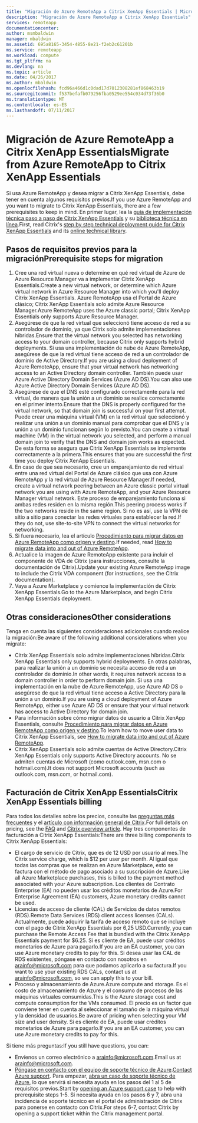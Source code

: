 ```yaml
---
title: "Migración de Azure RemoteApp a Citrix XenApp Essentials | Microsoft Docs"
description: "Migración de Azure RemoteApp a Citrix XenApp Essentials"
services: remoteapp
documentationcenter: 
author: msmbaldwin
manager: mbaldwin
ms.assetid: 695a8165-3454-4855-8e21-f2eb2c61201b
ms.service: remoteapp
ms.workload: compute
ms.tgt_pltfrm: na
ms.devlang: na
ms.topic: article
ms.date: 04/26/2017
ms.author: mbaldwin
ms.openlocfilehash: fcd96a466d1c0dad17d7012308281ef868463b19
ms.sourcegitcommit: f537befafb079256fba0529ee554c034d73f36b0
ms.translationtype: MT
ms.contentlocale: es-ES
ms.lasthandoff: 07/11/2017
---
```

# <a name="migrate-from-azure-remoteapp-to-citrix-xenapp-essentials"></a><span data-ttu-id="f0e7b-103">Migración de Azure RemoteApp a Citrix XenApp Essentials</span><span class="sxs-lookup"><span data-stu-id="f0e7b-103">Migrate from Azure RemoteApp to Citrix XenApp Essentials</span></span>

<span data-ttu-id="f0e7b-104">Si usa Azure RemoteApp y desea migrar a Citrix XenApp Essentials, debe tener en cuenta algunos requisitos previos.</span><span class="sxs-lookup"><span data-stu-id="f0e7b-104">If you use Azure RemoteApp and you want to migrate to Citrix XenApp Essentials, there are a few prerequisites to keep in mind.</span></span> <span data-ttu-id="f0e7b-105">En primer lugar, lea la [guía de implementación técnica paso a paso de Citrix XenApp Essentials](https://docs.citrix.com/content/dam/docs/en-us/citrix-cloud/downloads/xenapp-essentials-deployment-guide.pdf) y su [biblioteca técnica en línea](http://docs.citrix.com/en-us/citrix-cloud/xenapp-and-xendesktop-service/xenapp-essentials.html).</span><span class="sxs-lookup"><span data-stu-id="f0e7b-105">First, read Citrix's [step by step technical deployment guide for Citrix XenApp Essentials](https://docs.citrix.com/content/dam/docs/en-us/citrix-cloud/downloads/xenapp-essentials-deployment-guide.pdf) and its [online technical library](http://docs.citrix.com/en-us/citrix-cloud/xenapp-and-xendesktop-service/xenapp-essentials.html).</span></span> 

## <a name="prerequisite-steps-for-migration"></a><span data-ttu-id="f0e7b-106">Pasos de requisitos previos para la migración</span><span class="sxs-lookup"><span data-stu-id="f0e7b-106">Prerequisite steps for migration</span></span>

1. <span data-ttu-id="f0e7b-107">Cree una red virtual nueva o determine en qué red virtual de Azure de Azure Resource Manager va a implementar Citrix XenApp Essentials.</span><span class="sxs-lookup"><span data-stu-id="f0e7b-107">Create a new virtual network, or determine which Azure virtual network in Azure Resource Manager into which you'll deploy Citrix XenApp Essentials.</span></span> <span data-ttu-id="f0e7b-108">Azure RemoteApp usa el Portal de Azure clásico; Citrix XenApp Essentials solo admite Azure Resource Manager.</span><span class="sxs-lookup"><span data-stu-id="f0e7b-108">Azure RemoteApp uses the Azure classic portal; Citrix XenApp Essentials only supports Azure Resource Manager.</span></span>  
2. <span data-ttu-id="f0e7b-109">Asegúrese de que la red virtual que seleccionó tiene acceso de red a su controlador de dominio, ya que Citrix solo admite implementaciones híbridas.</span><span class="sxs-lookup"><span data-stu-id="f0e7b-109">Ensure that the virtual network you selected has networking access to your domain controller, because Citrix only supports hybrid deployments.</span></span> <span data-ttu-id="f0e7b-110">Si usa una implementación de nube de Azure RemoteApp, asegúrese de que la red virtual tiene acceso de red a un controlador de dominio de Active Directory.</span><span class="sxs-lookup"><span data-stu-id="f0e7b-110">If you are using a cloud deployment of Azure RemoteApp, ensure that your virtual network has networking access to an Active Directory domain controller.</span></span> <span data-ttu-id="f0e7b-111">También puede usar Azure Active Directory Domain Services (Azure AD DS).</span><span class="sxs-lookup"><span data-stu-id="f0e7b-111">You can also use Azure Active Directory Domain Services (Azure AD DS).</span></span> 
3. <span data-ttu-id="f0e7b-112">Asegúrese de que el DNS esté configurado correctamente para la red virtual, de manera que la unión a un dominio se realice correctamente en el primer intento.</span><span class="sxs-lookup"><span data-stu-id="f0e7b-112">Ensure that the DNS is properly configured for the virtual network, so that domain join is successful on your first attempt.</span></span> <span data-ttu-id="f0e7b-113">Puede crear una máquina virtual (VM) en la red virtual que seleccionó y realizar una unión a un dominio manual para comprobar que el DNS y la unión a un dominio funcionan según lo previsto.</span><span class="sxs-lookup"><span data-stu-id="f0e7b-113">You can create a virtual machine (VM) in the virtual network you selected, and perform a manual domain join to verify that the DNS and domain join works as expected.</span></span> <span data-ttu-id="f0e7b-114">De esta forma se asegura que Citrix XenApp Essentials se implemente correctamente a la primera.</span><span class="sxs-lookup"><span data-stu-id="f0e7b-114">This ensures that you are successful the first time you deploy Citrix XenApp Essentials.</span></span> 
4. <span data-ttu-id="f0e7b-115">En caso de que sea necesario, cree un emparejamiento de red virtual entre una red virtual del Portal de Azure clásico que usa con Azure RemoteApp y la red virtual de Azure Resource Manager.</span><span class="sxs-lookup"><span data-stu-id="f0e7b-115">If needed, create a virtual network peering between an Azure classic portal virtual network you are using with Azure RemoteApp, and your Azure Resource Manager virtual network.</span></span> <span data-ttu-id="f0e7b-116">Este proceso de emparejamiento funciona si ambas redes residen en la misma región.</span><span class="sxs-lookup"><span data-stu-id="f0e7b-116">This peering process works if the two networks reside in the same region.</span></span> <span data-ttu-id="f0e7b-117">Si no es así, use la VPN de sitio a sitio para conectar las redes virtuales para establecer la red.</span><span class="sxs-lookup"><span data-stu-id="f0e7b-117">If they do not, use site-to-site VPN to connect the virtual networks for networking.</span></span> 
5. <span data-ttu-id="f0e7b-118">Si fuera necesario, lea el artículo [Procedimiento para migrar datos en Azure RemoteApp como origen y destino](remoteapp-migrate.md).</span><span class="sxs-lookup"><span data-stu-id="f0e7b-118">If needed, read [How to migrate data into and out of Azure RemoteApp](remoteapp-migrate.md).</span></span> 
6. <span data-ttu-id="f0e7b-119">Actualice la imagen de Azure RemoteApp existente para incluir el componente de VDA de Citrix (para instrucciones, consulte la documentación de Citrix).</span><span class="sxs-lookup"><span data-stu-id="f0e7b-119">Update your existing Azure RemoteApp image to include the Citrix VDA component (for instructions, see the Citrix documentation).</span></span> 
7. <span data-ttu-id="f0e7b-120">Vaya a Azure Marketplace y comience la implementación de Citrix XenApp Essentials.</span><span class="sxs-lookup"><span data-stu-id="f0e7b-120">Go to the Azure Marketplace, and begin Citrix XenApp Essentials deployment.</span></span>

## <a name="other-considerations"></a><span data-ttu-id="f0e7b-121">Otras consideraciones</span><span class="sxs-lookup"><span data-stu-id="f0e7b-121">Other considerations</span></span>

<span data-ttu-id="f0e7b-122">Tenga en cuenta las siguientes consideraciones adicionales cuando realice la migración:</span><span class="sxs-lookup"><span data-stu-id="f0e7b-122">Be aware of the following additional considerations when you migrate:</span></span>
- <span data-ttu-id="f0e7b-123">Citrix XenApp Essentials solo admite implementaciones híbridas.</span><span class="sxs-lookup"><span data-stu-id="f0e7b-123">Citrix XenApp Essentials only supports hybrid deployments.</span></span> <span data-ttu-id="f0e7b-124">En otras palabras, para realizar la unión a un dominio se necesita acceso de red a un controlador de dominio.</span><span class="sxs-lookup"><span data-stu-id="f0e7b-124">In other words, it requires network access to a domain controller in order to perform domain join.</span></span> <span data-ttu-id="f0e7b-125">Si usa una implementación en la nube de Azure RemoteApp, use Azure AD DS o asegúrese de que la red virtual tiene acceso a Active Directory para la unión a un dominio.</span><span class="sxs-lookup"><span data-stu-id="f0e7b-125">If you are using a cloud deployment of Azure RemoteApp, either use Azure AD DS or ensure that your virtual network has access to Active Directory for domain join.</span></span> 
- <span data-ttu-id="f0e7b-126">Para información sobre cómo migrar datos de usuario a Citrix XenApp Essentials, consulte [Procedimiento para migrar datos en Azure RemoteApp como origen y destino](remoteapp-migrate.md).</span><span class="sxs-lookup"><span data-stu-id="f0e7b-126">To learn how to move user data to Citrix XenApp Essentials, see [How to migrate data into and out of Azure RemoteApp](remoteapp-migrate.md).</span></span> 
- <span data-ttu-id="f0e7b-127">Citrix XenApp Essentials solo admite cuentas de Active Directory.</span><span class="sxs-lookup"><span data-stu-id="f0e7b-127">Citrix XenApp Essentials only supports Active Directory accounts.</span></span> <span data-ttu-id="f0e7b-128">No se admiten cuentas de Microsoft (como outlook.com, msn.com o hotmail.com).</span><span class="sxs-lookup"><span data-stu-id="f0e7b-128">It does not support Microsoft accounts (such as outlook.com, msn.com, or hotmail.com).</span></span> 

## <a name="citrix-xenapp-essentials-billing"></a><span data-ttu-id="f0e7b-129">Facturación de Citrix XenApp Essentials</span><span class="sxs-lookup"><span data-stu-id="f0e7b-129">Citrix XenApp Essentials billing</span></span>

<span data-ttu-id="f0e7b-130">Para todos los detalles sobre los precios, consulte las [preguntas más frecuentes](https://www.citrix.com/global-partners/microsoft/resources/xenapp-essentials-faq.html#tab-30699) y el [artículo con información general de Citrix](https://www.citrix.com/global-partners/microsoft/remote-app.html).</span><span class="sxs-lookup"><span data-stu-id="f0e7b-130">For full details on pricing, see the [FAQ](https://www.citrix.com/global-partners/microsoft/resources/xenapp-essentials-faq.html#tab-30699) and [Citrix overview article](https://www.citrix.com/global-partners/microsoft/remote-app.html).</span></span> <span data-ttu-id="f0e7b-131">Hay tres componentes de facturación a Citrix XenApp Essentials:</span><span class="sxs-lookup"><span data-stu-id="f0e7b-131">There are three billing components to Citrix XenApp Essentials:</span></span>

- <span data-ttu-id="f0e7b-132">El cargo de servicio de Citrix, que es de 12 USD por usuario al mes.</span><span class="sxs-lookup"><span data-stu-id="f0e7b-132">The Citrix service charge, which is $12 per user per month.</span></span> <span data-ttu-id="f0e7b-133">Al igual que todas las compras que se realizan en Azure Marketplace, esto se factura con el método de pago asociado a su suscripción de Azure.</span><span class="sxs-lookup"><span data-stu-id="f0e7b-133">Like all Azure Marketplace purchases, this is billed to the payment method associated with your Azure subscription.</span></span> <span data-ttu-id="f0e7b-134">Los clientes de Contrato Enterprise (EA) no pueden usar los créditos monetarios de Azure.</span><span class="sxs-lookup"><span data-stu-id="f0e7b-134">For Enterprise Agreement (EA) customers, Azure monetary credits cannot be used.</span></span> 
- <span data-ttu-id="f0e7b-135">Licencias de acceso de cliente (CAL) de Servicios de datos remotos (RDS).</span><span class="sxs-lookup"><span data-stu-id="f0e7b-135">Remote Data Services (RDS) client access licenses (CALs).</span></span> <span data-ttu-id="f0e7b-136">Actualmente, puede adquirir la tarifa de acceso remoto que se incluye con el pago de Citrix XenApp Essentials por 6,25 USD.</span><span class="sxs-lookup"><span data-stu-id="f0e7b-136">Currently, you can purchase the Remote Access Fee that is bundled with the Citrix XenApp Essentials payment for $6.25.</span></span> <span data-ttu-id="f0e7b-137">Si es cliente de EA, puede usar créditos monetarios de Azure para pagarlo.</span><span class="sxs-lookup"><span data-stu-id="f0e7b-137">If you are an EA customer, you can use Azure monetary credits to pay for this.</span></span> <span data-ttu-id="f0e7b-138">Si desea usar las CAL de RDS existentes, póngase en contacto con nosotros en [arainfo@microsoft.com](mailto:arainfo@microsoft.com) para que podamos aplicarlo a su factura.</span><span class="sxs-lookup"><span data-stu-id="f0e7b-138">If you want to use your existing RDS CALs, contact us at [arainfo@microsoft.com](mailto:arainfo@microsoft.com), so we can apply this to your bill.</span></span> 
- <span data-ttu-id="f0e7b-139">Proceso y almacenamiento de Azure.</span><span class="sxs-lookup"><span data-stu-id="f0e7b-139">Azure compute and storage.</span></span> <span data-ttu-id="f0e7b-140">Es el costo de almacenamiento de Azure y el consumo de procesos de las máquinas virtuales consumidas.</span><span class="sxs-lookup"><span data-stu-id="f0e7b-140">This is the Azure storage cost and compute consumption for the VMs consumed.</span></span> <span data-ttu-id="f0e7b-141">El precio es un factor que conviene tener en cuenta al seleccionar el tamaño de la máquina virtual y la densidad de usuarios.</span><span class="sxs-lookup"><span data-stu-id="f0e7b-141">Be aware of pricing when selecting your VM size and user density.</span></span> <span data-ttu-id="f0e7b-142">Si es cliente de EA, puede usar créditos monetarios de Azure para pagarlo.</span><span class="sxs-lookup"><span data-stu-id="f0e7b-142">If you are an EA customer, you can use Azure monetary credits to pay for this.</span></span>

<span data-ttu-id="f0e7b-143">Si tiene más preguntas:</span><span class="sxs-lookup"><span data-stu-id="f0e7b-143">If you still have questions, you can:</span></span>
- <span data-ttu-id="f0e7b-144">Envíenos un correo electrónico a [arainfo@microsoft.com](mailto:arainfo@microsoft.com).</span><span class="sxs-lookup"><span data-stu-id="f0e7b-144">Email us at [arainfo@microsoft.com](mailto:arainfo@microsoft.com).</span></span>
- <span data-ttu-id="f0e7b-145">[Póngase en contacto con el equipo de soporte técnico de Azure](https://portal.azure.com/?#blade/Microsoft_Azure_Support/HelpAndSupportBlade).</span><span class="sxs-lookup"><span data-stu-id="f0e7b-145">[Contact Azure support](https://portal.azure.com/?#blade/Microsoft_Azure_Support/HelpAndSupportBlade).</span></span> <span data-ttu-id="f0e7b-146">Para empezar, [abra un caso de soporte técnico de Azure](https://portal.azure.com/?#blade/Microsoft_Azure_Support/HelpAndSupportBlade), lo que servirá si necesita ayuda en los pasos del 1 al 5 de requisitos previos.</span><span class="sxs-lookup"><span data-stu-id="f0e7b-146">Start by [opening an Azure support case](https://portal.azure.com/?#blade/Microsoft_Azure_Support/HelpAndSupportBlade) to help with prerequisite steps 1-5.</span></span> <span data-ttu-id="f0e7b-147">Si necesita ayuda en los pasos 6 y 7, abra una incidencia de soporte técnico en el portal de administración de Citrix para ponerse en contacto con Citrix.</span><span class="sxs-lookup"><span data-stu-id="f0e7b-147">For steps 6-7, contact Citrix by opening a support ticket within the Citrix management portal.</span></span> 
